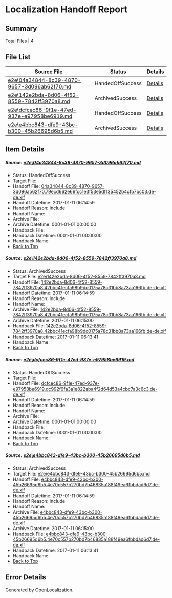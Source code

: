 # <a name='report-top'></a> Localization Handoff Report

## Summary
 Total Files | 4

## File List
 Source File | Status | Details 
 ----------- | ------ | ------- 
 [e2e\04a34844-8c39-4870-9657-3d096ab62f70.md](https://github.com/OpenLocalizationTestOrg/ol-test0/blob/5e19dace0dda57073a3f08ae398bfcedc627dad1/e2e/04a34844-8c39-4870-9657-3d096ab62f70.md) | HandedOffSuccess | [Details](#fcc97f7993a1903097ef9b8207f83932debff1da1)
 [e2e\142e2bda-8d06-4f52-8559-7842ff3970a8.md](https://github.com/OpenLocalizationTestOrg/ol-test0/blob/f5cd39ae66cd7de2c11fb6b4a6aaba751853933c/e2e/142e2bda-8d06-4f52-8559-7842ff3970a8.md) | ArchivedSuccess | [Details](#a6d475c0d8d1e0753f1e703bb8b0b26b15fead1b2)
 [e2e\dcfcec86-9f1e-47ed-937e-e97958be6919.md](https://github.com/OpenLocalizationTestOrg/ol-test0/blob/5e19dace0dda57073a3f08ae398bfcedc627dad1/e2e/dcfcec86-9f1e-47ed-937e-e97958be6919.md) | HandedOffSuccess | [Details](#5cc3467ecd4ce7affc4d5e002588fcac848acd1a5)
 [e2e\e4bbc843-dfe9-43bc-b300-45b26695d6b5.md](https://github.com/OpenLocalizationTestOrg/ol-test0/blob/f5cd39ae66cd7de2c11fb6b4a6aaba751853933c/e2e/e4bbc843-dfe9-43bc-b300-45b26695d6b5.md) | ArchivedSuccess | [Details](#bd36173c42e772608b7a07bb4b6c80e177ee006d6)

## Item Details
##### <a name='fcc97f7993a1903097ef9b8207f83932debff1da1'></a> Source: [e2e\04a34844-8c39-4870-9657-3d096ab62f70.md](https://github.com/OpenLocalizationTestOrg/ol-test0/blob/5e19dace0dda57073a3f08ae398bfcedc627dad1/e2e/04a34844-8c39-4870-9657-3d096ab62f70.md)
* Status: HandedOffSuccess
* Target File: 
* Handoff File: [04a34844-8c39-4870-9657-3d096ab62f70.79ecd662e66fcc1e3f53e5df135452b4cfb7bc03.de-de.xlf](https://github.com/OpenLocalizationTestOrg/ol-test0-handoff/blob/161f967defc25beeeef796dfec67b541d7146a76/ol-handoff/OpenLocalizationTestOrg/ol-test0-dede/shujia/low/04a34844-8c39-4870-9657-3d096ab62f70.79ecd662e66fcc1e3f53e5df135452b4cfb7bc03.de-de.xlf)
* Handoff Datetime: 2017-01-11 06:14:59
* Handoff Reason: Include
* Handoff Name: 
* Archive File: 
* Archive Datetime: 0001-01-01 00:00:00
* Handback File: 
* Handback Datetime: 0001-01-01 00:00:00
* Handback Name: 
* [Back to Top](#report-top)

##### <a name='a6d475c0d8d1e0753f1e703bb8b0b26b15fead1b2'></a> Source: [e2e\142e2bda-8d06-4f52-8559-7842ff3970a8.md](https://github.com/OpenLocalizationTestOrg/ol-test0/blob/f5cd39ae66cd7de2c11fb6b4a6aaba751853933c/e2e/142e2bda-8d06-4f52-8559-7842ff3970a8.md)
* Status: ArchivedSuccess
* Target File: [e2e\142e2bda-8d06-4f52-8559-7842ff3970a8.md](https://github.com/OpenLocalizationTestOrg/ol-test0-dede/blob/06a3b13d6dd6989246621016e436613b249ff992/e2e/142e2bda-8d06-4f52-8559-7842ff3970a8.md)
* Handoff File: [142e2bda-8d06-4f52-8559-7842ff3970a8.42bbc41ecfa98b9dc0175a78c31bb8a73aa166fb.de-de.xlf](https://github.com/OpenLocalizationTestOrg/ol-test0-handoff/blob/161f967defc25beeeef796dfec67b541d7146a76/ol-handoff/OpenLocalizationTestOrg/ol-test0-dede/shujia/low/142e2bda-8d06-4f52-8559-7842ff3970a8.42bbc41ecfa98b9dc0175a78c31bb8a73aa166fb.de-de.xlf)
* Handoff Datetime: 2017-01-11 06:14:59
* Handoff Reason: Include
* Handoff Name: 
* Archive File: [142e2bda-8d06-4f52-8559-7842ff3970a8.42bbc41ecfa98b9dc0175a78c31bb8a73aa166fb.de-de.xlf](https://github.com/OpenLocalizationTestOrg/ol-test0-handoff/blob/a5d6f0b991e959c09fe1219d564f12a0a698c8c7/ol-archive/OpenLocalizationTestOrg/ol-test0-dede/shujia/low/142e2bda-8d06-4f52-8559-7842ff3970a8.42bbc41ecfa98b9dc0175a78c31bb8a73aa166fb.de-de.xlf)
* Archive Datetime: 2017-01-11 06:15:00
* Handback File: [142e2bda-8d06-4f52-8559-7842ff3970a8.42bbc41ecfa98b9dc0175a78c31bb8a73aa166fb.de-de.xlf](https://github.com/OpenLocalizationTestOrg/ol-test0-handback/blob/97e5b122b3f5bd5c9fe4ab2a8a8de857286b8d08/ol-handback/OpenLocalizationTestOrg/ol-test0-dede/shujia/high/142e2bda-8d06-4f52-8559-7842ff3970a8.42bbc41ecfa98b9dc0175a78c31bb8a73aa166fb.de-de.xlf)
* Handback Datetime: 2017-01-11 06:13:41
* Handback Name: 
* [Back to Top](#report-top)

##### <a name='5cc3467ecd4ce7affc4d5e002588fcac848acd1a5'></a> Source: [e2e\dcfcec86-9f1e-47ed-937e-e97958be6919.md](https://github.com/OpenLocalizationTestOrg/ol-test0/blob/5e19dace0dda57073a3f08ae398bfcedc627dad1/e2e/dcfcec86-9f1e-47ed-937e-e97958be6919.md)
* Status: HandedOffSuccess
* Target File: 
* Handoff File: [dcfcec86-9f1e-47ed-937e-e97958be6919.dc992f9fa3a1e822aba4f2d64d53a4cbc7a3c6c3.de-de.xlf](https://github.com/OpenLocalizationTestOrg/ol-test0-handoff/blob/161f967defc25beeeef796dfec67b541d7146a76/ol-handoff/OpenLocalizationTestOrg/ol-test0-dede/shujia/low/dcfcec86-9f1e-47ed-937e-e97958be6919.dc992f9fa3a1e822aba4f2d64d53a4cbc7a3c6c3.de-de.xlf)
* Handoff Datetime: 2017-01-11 06:14:59
* Handoff Reason: Include
* Handoff Name: 
* Archive File: 
* Archive Datetime: 0001-01-01 00:00:00
* Handback File: 
* Handback Datetime: 0001-01-01 00:00:00
* Handback Name: 
* [Back to Top](#report-top)

##### <a name='bd36173c42e772608b7a07bb4b6c80e177ee006d6'></a> Source: [e2e\e4bbc843-dfe9-43bc-b300-45b26695d6b5.md](https://github.com/OpenLocalizationTestOrg/ol-test0/blob/f5cd39ae66cd7de2c11fb6b4a6aaba751853933c/e2e/e4bbc843-dfe9-43bc-b300-45b26695d6b5.md)
* Status: ArchivedSuccess
* Target File: [e2e\e4bbc843-dfe9-43bc-b300-45b26695d6b5.md](https://github.com/OpenLocalizationTestOrg/ol-test0-dede/blob/06a3b13d6dd6989246621016e436613b249ff992/e2e/e4bbc843-dfe9-43bc-b300-45b26695d6b5.md)
* Handoff File: [e4bbc843-dfe9-43bc-b300-45b26695d6b5.4e70c557b270bd7b46835a188f49ea6fbbdad6d7.de-de.xlf](https://github.com/OpenLocalizationTestOrg/ol-test0-handoff/blob/161f967defc25beeeef796dfec67b541d7146a76/ol-handoff/OpenLocalizationTestOrg/ol-test0-dede/shujia/low/e4bbc843-dfe9-43bc-b300-45b26695d6b5.4e70c557b270bd7b46835a188f49ea6fbbdad6d7.de-de.xlf)
* Handoff Datetime: 2017-01-11 06:14:59
* Handoff Reason: Include
* Handoff Name: 
* Archive File: [e4bbc843-dfe9-43bc-b300-45b26695d6b5.4e70c557b270bd7b46835a188f49ea6fbbdad6d7.de-de.xlf](https://github.com/OpenLocalizationTestOrg/ol-test0-handoff/blob/a5d6f0b991e959c09fe1219d564f12a0a698c8c7/ol-archive/OpenLocalizationTestOrg/ol-test0-dede/shujia/low/e4bbc843-dfe9-43bc-b300-45b26695d6b5.4e70c557b270bd7b46835a188f49ea6fbbdad6d7.de-de.xlf)
* Archive Datetime: 2017-01-11 06:15:00
* Handback File: [e4bbc843-dfe9-43bc-b300-45b26695d6b5.4e70c557b270bd7b46835a188f49ea6fbbdad6d7.de-de.xlf](https://github.com/OpenLocalizationTestOrg/ol-test0-handback/blob/97e5b122b3f5bd5c9fe4ab2a8a8de857286b8d08/ol-handback/OpenLocalizationTestOrg/ol-test0-dede/shujia/high/e4bbc843-dfe9-43bc-b300-45b26695d6b5.4e70c557b270bd7b46835a188f49ea6fbbdad6d7.de-de.xlf)
* Handback Datetime: 2017-01-11 06:13:41
* Handback Name: 
* [Back to Top](#report-top)


## Error Details

Generated by OpenLocalization.
